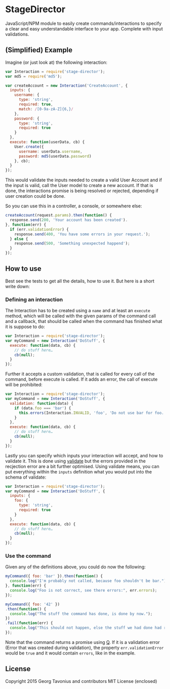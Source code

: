 # StageDirector

JavaScript/NPM module to easily create commands/interactions to specify a clear and easy understandable interface to your app. Complete with input validations.

## (Simplified) Example

Imagine (or just look at) the following interaction:

```javascript
var Interaction = require('stage-director');
var md5 = require('md5');

var createAccount = new Interaction('CreateAccount', {
  inputs: {
    username: {
      type: 'string',
      required: true,
      match: /[0-9a-zA-Z]{6,}/
    },
    password: {
      type: 'string',
      required: true
    }
  },
  execute: function(userData, cb) {
    User.create({
      username: userData.username,
      password: md5(userData.password)
    }, cb);
  }
});
```

This would validate the inputs needed to create a valid User Account and if the input is valid, call the User model to create a new account. If that is done, the interactions promise is being resolved or rejected, depending if user creation could be done.

So you can use this in a controller, a console, or somewhere else:

```javascript
createAccount(request.params).then(function() {
  response.send(200, 'Your account has been created').
}, function(err) {
  if (err.validationError) {
    response.send(400, 'You have some errors in your request.');
  } else {
    response.send(500, 'Something unexpected happend');
  }
});
```

## How to use

Best see the tests to get all the details, how to use it. But here is a short write down:

### Defining an interaction

The Interaction has to be created using a `name` and at least an `execute` method, which will be called with the given params of the command call and a callback, that should be called when the command has finished what it is suppose to do:

```javascript
var Interaction = require('stage-director');
var myCommand = new Interaction('DoStuff', {
  execute: function(data, cb) {
    // do stuff here…
    cb(null);
  }
});
```

Further it accepts a custom validation, that is called for every call of the command, before execute is called. If it adds an error, the call of execute will be prohibited:

```javascript
var Interaction = require('stage-director');
var myCommand = new Interaction('DoStuff', {
  validation: function(data) {
    if (data.foo === 'bar') {
      this.errors(Interaction.INVALID, 'foo', 'Do not use bar for foo.')
    }
  },
  execute: function(data, cb) {
    // do stuff here…
    cb(null);
  }
});
```

Lastly you can specify which inputs your interaction will accept, and how to validate it. This is done using [validate](https://github.com/eivindfjeldstad/validate) but the errors provided in the recjection error are a bit further optimised. Using validate means, you can put everything within the `inputs` definition what you would put into the schema of validate:

```javascript
var Interaction = require('stage-director');
var myCommand = new Interaction('DoStuff', {
  inputs: {
    foo: {
      type: 'string',
      required: true
    }
  },
  execute: function(data, cb) {
    // do stuff here…
    cb(null);
  }
});
```

### Use the command

Given any of the definitions above, you could do now the following:

```javascript
myCommand({ foo: 'bar' }).then(function() {
  console.log("I'm probably not called, because foo shouldn't be bar.");
}, function(err) {
  console.log("Foo is not correct, see there errors:", err.errors);
});

myCommand({ foo: '42' })
.then(function() {
  console.log("The stuff the command has done, is done by now.");
})
.fail(function(err) {
  console.log("This should not happen, else the stuff we had done had returned an error.", err);
});
```

Note that the command returns a promise using [Q](https://github.com/kriskowal/q). If it is a validation error (Error that was created during validation), the property `err.validationError` would be `true` and it would contain `errors`, like in the example.


## License

Copyright 2015 Georg Tavonius and contributors MIT License (enclosed)
